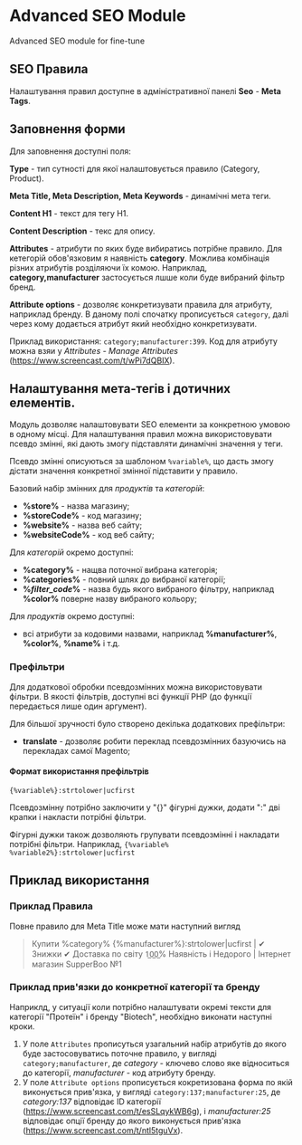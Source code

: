 # Advanced SEO Module
Advanced SEO module for fine-tune

## SEO Правила
Налаштування правил доступне в адміністративної панелі **Seo** - **Meta Tags**.

## Заповнення форми
Для заповнення доступні поля:

**Type** - тип сутності для якої налаштовується правило (Category, Product).

**Meta Title, Meta Description, Meta Keywords** - динамічні мета теги.

**Content H1** - текст для тегу H1.

**Content Description** - текс для опису.

**Attributes** - атрибути по яких буде вибиратись потрібне правило. Для кетегорій обов'язковим я наявність **category**.
 Можлива комбінація різних атрибутів розділяючи їх комою. Наприклад, **category,manufacturer** застосується 
 лшше коли буде вибраний фільтр бренд.
 
**Attribute options** - дозволяє конкретизувати правила для атрибуту, наприклад бренду.
 В даному полі спочатку прописується `category`, далі через кому додається атрибут який необхідно конкретизувати.
 
 Приклад використання: `category;manufacturer:399`. Код для атрибуту можна взяи у *Attributes - Manage Attributes* (https://www.screencast.com/t/wPi7dQBIX).


## Налаштування мета-тегів і дотичних елементів.
Модуль дозволяє налаштовувати SEO елементи за конкретною умовою в одному місці.
Для налаштування правил можна використовувати псевдо змінні, які дають змогу підставляти динамічні значення у теги.

Псевдо змінні описуються за шаблоном `%variable%`, що дасть змогу дістати значення конкретної змінної підставити у правило.

Базовий набір змінних для *продуктів* та *категорій*:
- **%store%** - назва магазину;
- **%storeCode%** - код магазину;
- **%website%** - назва веб сайту;
- **%websiteCode%** - код веб сайту;

Для *категорій* окремо доступні:
- **%category%** - нащва поточної вибрана категорія;
- **%categories%** - повний шлях до вибраної категорії;
- **%*filter_code*%** - назва будь якого вибраного фільтру, наприклад **%color%** поверне назву вибраного кольору;

Для *продуктів* окремо доступні:
- всі атрибути за кодовими назвами, наприклад **%manufacturer%**, **%color%**, **%name%** і т.д.

### Префільтри
Для додаткової обробки псевдозмінних можна використовувати фільтри. В якості фільтрів, доступні всі функції PHP 
(до функції передається лише один аргумент).

Для більшої зручності було створено декілька додаткових префільтри:
- **translate** - дозволяє робити переклад псевдозмінних базуючись на перекладах самої Magento;

#### Формат використання префільтрів
`{%variable%}:strtolower|ucfirst`

Псевдозмінну потрібно заключити у "{}" фігурні дужки, додати ":" дві крапки і накласти потрібні фільтри.

Фігурні дужки також дозволяють групувати псевдозмінні і накладати потрібні фільтри. 
Наприклад, `{%variable% %variable2%}:strtolower|ucfirst`

## Приклад використання

### Приклад Правила
Повне правило для Meta Title може мати наступний вигляд

> Купити %category% {%manufacturer%}:strtolower|ucfirst | ✔ Знижки ✔ Доставка по світу 1&#818;0&#818;0&#818;% Наявність і Недорого | Інтернет магазин SupperBoo №1

### Приклад прив'язки до конкретної категорії та бренду
Наприклд, у ситуації коли потрібно налаштувати окремі тексти для категорії "Протеїн" і бренду "Biotech", необхідно виконати
наступні кроки.

1. У поле `Attributes` прописуться узагальний набір атрибутів до якого буде застосовуватись поточне правило, у вигляді `
category;manufacturer`, де *category* - ключево слово яке відноситься до категорії, *manufacturer* - код атрибуту бренду.
2. У поле `Attribute options` прописується кокретизована форма по якій виконується прив'язка, у вигляді `category:137;manufacturer:25`,
де *category:137* відповідає ID категорії (https://www.screencast.com/t/esSLqykWB6g), і *manufacturer:25* відповідає 
опції бренду до якого виконується прив'язка (https://www.screencast.com/t/ntl5tguVx).
  
 
 
